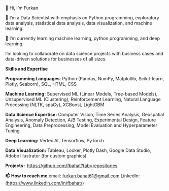 👋 Hi, I’m Furkan

👀 I’m a Data Scientist with emphasis on Python programming, exploratory data analysis, statistical data analysis, data visualization, and machine learning.

🌱 I’m currently learning machine learning, python programming, and deep learning.

 I’m looking to collaborate on data science projects with business cases and data-driven solutions for businesses of all sizes.

**Skills and Expertise**


**Programming Languages**: Python (Pandas, NumPy, Matplotlib, Scikit-learn, Plotly, Seaborn), SQL, HTML, CSS

**Machine Learning:** Supervised ML (Linear Models, Tree-based Models), Unsupervised ML (Clustering), Reinforcement Learning, Natural Language Processing (NLTK, spaCy), XGBoost, LightGBM

**Data Science Expertise:** Computer Vision, Time Series Analysis, Geospatial Analysis, Anomaly Detection, A/B Testing, Experimental Design, Feature Engineering, Data Preprocessing, Model Evaluation and Hyperparameter Tuning

**Deep Learning:** Vertex AI, Tensorflow, PyTorch

**Data Visualization:** Tableau, Looker, Plotly Dash, Google Data Studio, Adobe Illustrator (for custom graphics)

**Projects :** https://github.com/fbahat?tab=repositories

**📫 How to reach me**
email: furkan.bahat61@gmail.com
LinkedIn: (https://www.linkedin.com/in/fbahat/)

<!--
**fbahat/fbahat** is a ✨ _special_ ✨ repository because its `README.md` (this file) appears on your GitHub profile.

Here are some ideas to get you started:

- 🔭 I’m currently working on ...
- 🌱 I’m currently learning ...
- 👯 I’m looking to collaborate on ...
- 🤔 I’m looking for help with ...
- 💬 Ask me about ...
- 📫 How to reach me: ...
- 😄 Pronouns: ...
- ⚡ Fun fact: ...
-->
